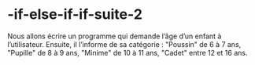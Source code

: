 # -if-else-if-if-suite-2

Nous allons écrire un programme qui demande l’âge d’un enfant à l’utilisateur. Ensuite, il l’informe de sa catégorie : "Poussin" de 6 à 7 ans, "Pupille" de 8 à 9 ans, "Minime" de 10 à 11 ans, "Cadet" entre 12 et 16 ans.
